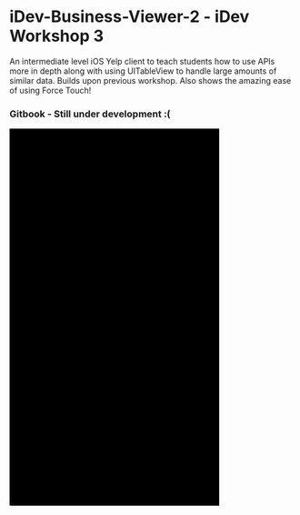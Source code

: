 # iDev-Business-Viewer-2 - iDev Workshop 3

An intermediate level iOS Yelp client to teach students how to use APIs more in depth along with using UITableView to handle large amounts of similar data. Builds upon previous workshop. Also shows the amazing ease of using Force Touch!

### Gitbook  - Still under development :(
![alt tag](business.gif)

